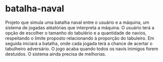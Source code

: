 # batalha-naval
Projeto que simula uma batalha naval entre o usuário e a máquina, um sistema de jogadas aléatórias que interpreta a máquina. O usuário terá a opção de escolher o tamanho do tabulério e a quantidade de navios, respeitando o limite proposto relacionando à proporção do tabuleiro. Em seguida iniciará a batalha, onde cada jogada terá a chance de acertar o tabulheiro adversário. O jogo acaba quando todos os navis inimigos forem destuidos. O sistema ainda precisa de melhorias.
